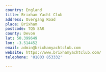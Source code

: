 ```yaml
---
country: England
title: Brixham Yacht Club
address: Overgang Road
place: Brixham
postcode: TQ5 8AR
county: Devon
lat: 50.399649
lon: -3.514452
email: admin@brixhamyachtclub.com
website: https://www.brixhamyachtclub.com/
telephone: '01803 853332'

---
```

